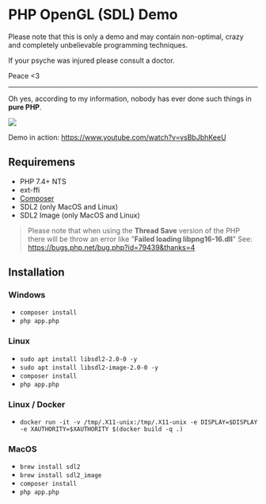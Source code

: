 # PHP OpenGL (SDL) Demo

Please note that this is only a demo and may contain non-optimal, crazy and 
completely unbelievable programming techniques.

If your psyche was injured please consult a doctor.

Peace <3

------

Oh yes, according to my information, nobody has ever done such things 
in **pure PHP**.

![](https://habrastorage.org/webt/xd/8u/dn/xd8udncjdbysbj4dglahj8kfizw.png)

Demo in action: https://www.youtube.com/watch?v=vsBbJbhKeeU

## Requiremens

- PHP 7.4+ NTS
- ext-ffi
- [Composer](https://getcomposer.org/download/)
- SDL2 (only MacOS and Linux)
- SDL2 Image (only MacOS and Linux)

> Please note that when using the **Thread Save** version of the PHP there will be throw 
> an error like "**Failed loading libpng16-16.dll**"
> See: https://bugs.php.net/bug.php?id=79439&thanks=4

## Installation

### Windows

- `composer install`
- `php app.php`

### Linux

- `sudo apt install libsdl2-2.0-0 -y`
- `sudo apt install libsdl2-image-2.0-0 -y`
- `composer install`
- `php app.php`

### Linux / Docker

- `docker run -it -v /tmp/.X11-unix:/tmp/.X11-unix -e DISPLAY=$DISPLAY -e XAUTHORITY=$XAUTHORITY $(docker build -q .)`

### MacOS

- `brew install sdl2`
- `brew install sdl2_image`
- `composer install`
- `php app.php`

